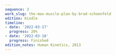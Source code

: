 ```yaml
---
sequence: 3
work_slug: the-max-muscle-plan-by-brad-schoenfeld
edition: Kindle
timeline:
- date: '2022-03-17'
  progress: 20%
- date: '2022-03-18'
  progress: Finished
edition_notes: Human Kinetics, 2013
---
```


